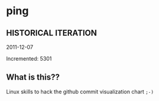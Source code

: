 # ping

## HISTORICAL ITERATION
2011-12-07

Incremented: 5301

## What is this?? 
Linux skills to hack the github commit visualization chart `;-)`
